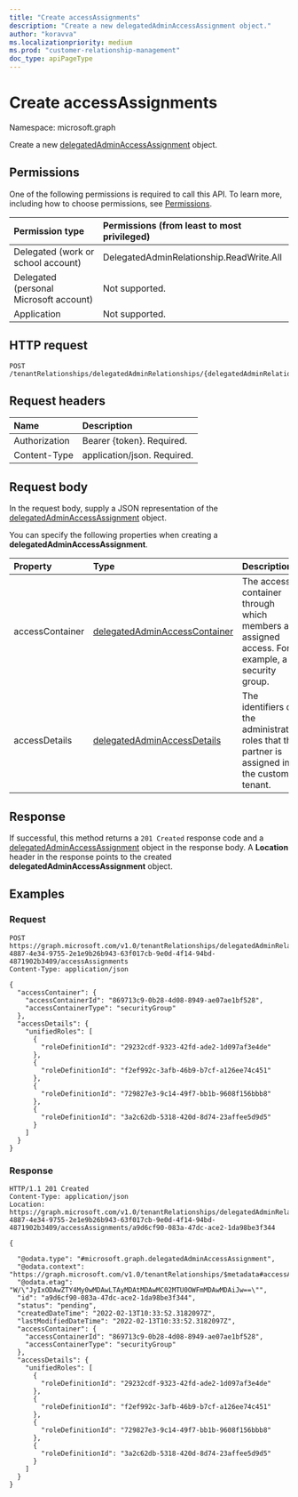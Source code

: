 ```yaml
---
title: "Create accessAssignments"
description: "Create a new delegatedAdminAccessAssignment object."
author: "koravva"
ms.localizationpriority: medium
ms.prod: "customer-relationship-management"
doc_type: apiPageType
---
```


# Create accessAssignments
Namespace: microsoft.graph

Create a new [delegatedAdminAccessAssignment](../resources/delegatedadminaccessassignment.md) object.

## Permissions
One of the following permissions is required to call this API. To learn more, including how to choose permissions, see [Permissions](/graph/permissions-reference).

|Permission type|Permissions (from least to most privileged)|
|:---|:---|
|Delegated (work or school account)| DelegatedAdminRelationship.ReadWrite.All |
|Delegated (personal Microsoft account)| Not supported. |
|Application| Not supported. |

## HTTP request

<!-- {
  "blockType": "ignored"
}
-->
``` http
POST /tenantRelationships/delegatedAdminRelationships/{delegatedAdminRelationshipId}/accessAssignments
```

## Request headers
|Name|Description|
|:---|:---|
|Authorization|Bearer {token}. Required.|
|Content-Type|application/json. Required.|

## Request body
In the request body, supply a JSON representation of the [delegatedAdminAccessAssignment](../resources/delegatedadminaccessassignment.md) object.

You can specify the following properties when creating a **delegatedAdminAccessAssignment**.

|Property|Type|Description|
|:---|:---|:---|
|accessContainer|[delegatedAdminAccessContainer](../resources/delegatedadminaccesscontainer.md)|The access container through which members are assigned access. For example, a security group.|
|accessDetails|[delegatedAdminAccessDetails](../resources/delegatedadminaccessdetails.md)|The identifiers of the administrative roles that the partner is assigned in the customer tenant.|


## Response

If successful, this method returns a `201 Created` response code and a [delegatedAdminAccessAssignment](../resources/delegatedadminaccessassignment.md) object in the response body. A **Location** header in the response points to the created **delegatedAdminAccessAssignment** object.

## Examples

### Request

<!-- {
  "blockType": "request",
  "name": "create_delegatedadminaccessassignment_from_",
  "sampleKeys": ["72a7ae7e-4887-4e34-9755-2e1e9b26b943-63f017cb-9e0d-4f14-94bd-4871902b3409"]
}
-->
``` http
POST https://graph.microsoft.com/v1.0/tenantRelationships/delegatedAdminRelationships/72a7ae7e-4887-4e34-9755-2e1e9b26b943-63f017cb-9e0d-4f14-94bd-4871902b3409/accessAssignments
Content-Type: application/json

{
  "accessContainer": {
    "accessContainerId": "869713c9-0b28-4d08-8949-ae07ae1bf528",
    "accessContainerType": "securityGroup"
  },
  "accessDetails": {
    "unifiedRoles": [
      {
        "roleDefinitionId": "29232cdf-9323-42fd-ade2-1d097af3e4de"
      },
      {
        "roleDefinitionId": "f2ef992c-3afb-46b9-b7cf-a126ee74c451"
      },
      {
        "roleDefinitionId": "729827e3-9c14-49f7-bb1b-9608f156bbb8"
      },
      {
        "roleDefinitionId": "3a2c62db-5318-420d-8d74-23affee5d9d5"
      }
    ]
  }
}
```
### Response

<!-- {
  "blockType": "response",
  "truncated": true,
  "@odata.type": "microsoft.graph.delegatedAdminAccessAssignment"
}
-->
``` http
HTTP/1.1 201 Created
Content-Type: application/json
Location: https://graph.microsoft.com/v1.0/tenantRelationships/delegatedAdminRelationships/72a7ae7e-4887-4e34-9755-2e1e9b26b943-63f017cb-9e0d-4f14-94bd-4871902b3409/accessAssignments/a9d6cf90-083a-47dc-ace2-1da98be3f344

{

  "@odata.type": "#microsoft.graph.delegatedAdminAccessAssignment",
  "@odata.context": "https://graph.microsoft.com/v1.0/tenantRelationships/$metadata#accessAssignments",
  "@odata.etag": "W/\"JyIxODAwZTY4My0wMDAwLTAyMDAtMDAwMC02MTU0OWFmMDAwMDAiJw==\"",
  "id": "a9d6cf90-083a-47dc-ace2-1da98be3f344",
  "status": "pending",
  "createdDateTime": "2022-02-13T10:33:52.3182097Z",
  "lastModifiedDateTime": "2022-02-13T10:33:52.3182097Z",
  "accessContainer": {
    "accessContainerId": "869713c9-0b28-4d08-8949-ae07ae1bf528",
    "accessContainerType": "securityGroup"
  },
  "accessDetails": {
    "unifiedRoles": [
      {
        "roleDefinitionId": "29232cdf-9323-42fd-ade2-1d097af3e4de"
      },
      {
        "roleDefinitionId": "f2ef992c-3afb-46b9-b7cf-a126ee74c451"
      },
      {
        "roleDefinitionId": "729827e3-9c14-49f7-bb1b-9608f156bbb8"
      },
      {
        "roleDefinitionId": "3a2c62db-5318-420d-8d74-23affee5d9d5"
      }
    ]
  }
}
```

